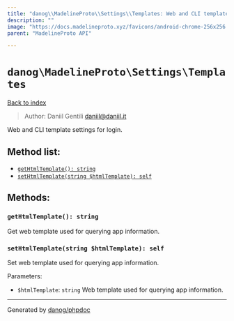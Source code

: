 ```yaml
---
title: "danog\\MadelineProto\\Settings\\Templates: Web and CLI template settings for login."
description: ""
image: "https://docs.madelineproto.xyz/favicons/android-chrome-256x256.png"
parent: "MadelineProto API"

---
```

# `danog\MadelineProto\Settings\Templates`
[Back to index](../../../index.html)

> Author: Daniil Gentili <daniil@daniil.it>  
  

Web and CLI template settings for login.  




## Method list:
* [`getHtmlTemplate(): string`](#gethtmltemplate-string)
* [`setHtmlTemplate(string $htmlTemplate): self`](#sethtmltemplate-string-htmltemplate-self)

## Methods:
### `getHtmlTemplate(): string`

Get web template used for querying app information.



### `setHtmlTemplate(string $htmlTemplate): self`

Set web template used for querying app information.


Parameters:

* `$htmlTemplate`: `string` Web template used for querying app information.  



---
Generated by [danog/phpdoc](https://phpdoc.daniil.it)
